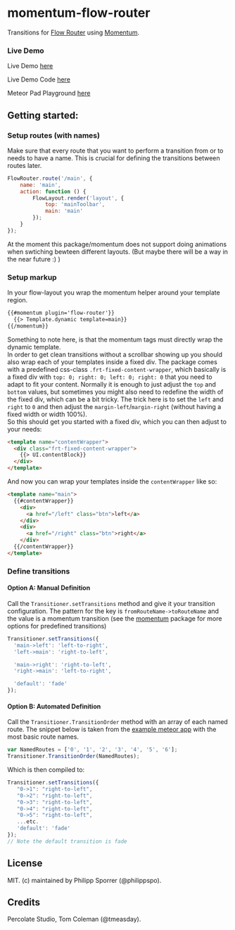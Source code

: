 # momentum-flow-router

Transitions for [Flow Router](https://github.com/meteorhacks/flow-router) using  [Momentum](https://github.com/percolatestudio/meteor-momentum).

### Live Demo
Live Demo [here](http://flow-router-transitions.meteor.com/)  

Live Demo Code [here](https://github.com/PhilippSpo/flow-router-transitions-demo)

Meteor Pad Playground [here](http://meteorpad.com/pad/Z9QpXZYQNASDTkGzF/momentum-flow-router)

## Getting started:

### Setup routes (with names)
Make sure that every route that you want to perform a transition from or to needs to have a name. This is crucial for defining the transitions between routes later.
```javascript
FlowRouter.route('/main', {
	name: 'main',
	action: function () {
		FlowLayout.render('layout', {
			top: 'mainToolbar',
			main: 'main'
		});
	}
});
```
At the moment this package/momentum does not support doing animations when swtiching bewteen different layouts. (But maybe there will be a way in the near future :) )  

### Setup markup
In your flow-layout you wrap the momentum helper around your template region.
```html
{{#momentum plugin='flow-router'}}
  {{> Template.dynamic template=main}}
{{/momentum}}
```
Something to note here, is that the momentum tags must directly wrap the dynamic template.  
In order to get clean transitions without a scrollbar showing up you should also wrap each of your templates inside a fixed div. The package comes with a predefined css-class `.frt-fixed-content-wrapper`, which basically is a fixed div with `top: 0; right: 0; left: 0; right: 0` that you need to adapt to fit your content. Normally it is enough to just adjust the `top` and `bottom` values, but sometimes you might also need to redefine the width of the fixed div, which can be a bit tricky. The trick here is to set the `left` and `right` to `0` and then adjust the `margin-left`/`margin-right` (without having a fixed width or width 100%).  
So this should get you started with a fixed div, which you can then adjust to your needs:
```html
<template name="contentWrapper">
  <div class="frt-fixed-content-wrapper">
    {{> UI.contentBlock}}
  </div>
</template>
```
And now you can wrap your templates inside the `contentWrapper` like so:
```html
<template name="main">
  {{#contentWrapper}}
    <div>
      <a href="/left" class="btn">left</a>
    </div>
    <div>
      <a href="/right" class="btn">right</a>
    </div>
  {{/contentWrapper}}
</template>
```
### Define transitions
#### Option A: Manual Definition
Call the `Transitioner.setTransitions` method and give it your transition configuration. The pattern for the key is `fromRouteName->toRouteName` and the value is a momentum transition (see the [momentum](https://github.com/percolatestudio/meteor-momentum) package for more options for predefined transitions)
```javascript
Transitioner.setTransitions({
  'main->left': 'left-to-right',
  'left->main': 'right-to-left',

  'main->right': 'right-to-left',
  'right->main': 'left-to-right',

  'default': 'fade'
});
```

#### Option B: Automated Definition
Call the `Transitioner.TransitionOrder` method with an array of each named route. The snippet below is taken from the [example meteor app](https://github.com/PhilippSpo/momentum-flow-router/tree/master/example/ArrayTest) with the most basic route names.

```javascript
var NamedRoutes = ['0', '1', '2', '3', '4', '5', '6'];
Transitioner.TransitionOrder(NamedRoutes);
```

Which is then compiled to:
```javascript
Transitioner.setTransitions({
   "0->1": "right-to-left",
   "0->2": "right-to-left",
   "0->3": "right-to-left",
   "0->4": "right-to-left",
   "0->5": "right-to-left",
   ...etc.
   'default': 'fade'
});
// Note the default transition is fade
```

## License

MIT. (c) maintained by Philipp Sporrer (@philippspo).
## Credits

Percolate Studio, Tom Coleman (@tmeasday).
